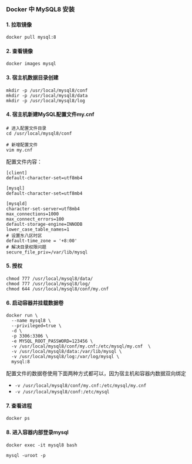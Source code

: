 ### Docker 中 MySQL8 安装
#### 1. 拉取镜像
```
docker pull mysql:8
```

#### 2. 查看镜像
```
docker images mysql
```

#### 3. 宿主机数据目录创建
```
mkdir -p /usr/local/mysql8/conf
mkdir -p /usr/local/mysql8/data
mkdir -p /usr/local/mysql8/log
```

#### 4. 宿主机新建MySQL配置文件my.cnf
```
# 进入配置文件目录
cd /usr/local/mysql8/conf

# 新增配置文件
vim my.cnf
```


配置文件内容：

```
[client]
default-character-set=utf8mb4

[mysql]
default-character-set=utf8mb4

[mysqld]
character-set-server=utf8mb4
max_connections=1000
max_connect_errors=100
default-storage-engine=INNODB
lower_case_table_names=1
# 设置东八区时区
default-time_zone = '+8:00'
# 解决目录权限问题
secure_file_priv=/var/lib/mysql
```

#### 5. 授权
```
chmod 777 /usr/local/mysql8/data/
chmod 777 /usr/local/mysql8/log/ 
chmod 644 /usr/local/mysql8/conf/my.cnf
```


#### 6. 启动容器并挂载数据卷
```
docker run \
  --name mysql8 \
  --privileged=true \
  -d \
  -p 3306:3306 \
  -e MYSQL_ROOT_PASSWORD=123456 \
  -v /usr/local/mysql8/conf/my.cnf:/etc/mysql/my.cnf  \
  -v /usr/local/mysql8/data:/var/lib/mysql \
  -v /usr/local/mysql8/log:/var/log/mysql \
  mysql:8
```

配置文件的数据卷使用下面两种方式都可以，因为宿主机和容器内数据双向绑定
* `-v /usr/local/mysql8/conf/my.cnf:/etc/mysql/my.cnf`
* `-v /usr/local/mysql8/conf:/etc/mysql`


#### 7. 查看进程
```
docker ps
```

#### 8. 进入容器内部登录mysql
```
docker exec -it mysql8 bash

mysql -uroot -p 
```